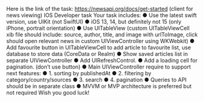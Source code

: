   Here is the link of the task:
https://newsapi.org/docs/get-started
(client for news viewing)
IOS Developer task
 Your task includes:
● Use the latest swift version, use UIKit (not SwiftUI)
● iOS 13, 14, but definitely not 15 (only iPhone, portrait orientation)
● Use UITableView (custom UITableViewCell xib file should include: source, author, title,
and image with urlToImage, click should open relevant news in custom UIViewController using WKWebkit)
● Add favourite button in UITableViewCell to add article to favourite list, use database to store data (CoreData or Realm)
● Show saved articles list in separate UIViewController
● Add UIRefreshControl.
● Add a loading cell for pagination. (don’t use button)
● Main UIViewController require to support next features:
● 1. sorting by publishedAt
● 2. filtering by category/country/sources
● 3. search
● 4. pagination
● Queries to API should be in separate class
● MVVM or MVP architecture is preferred but not required
Wish you good luck!

 
